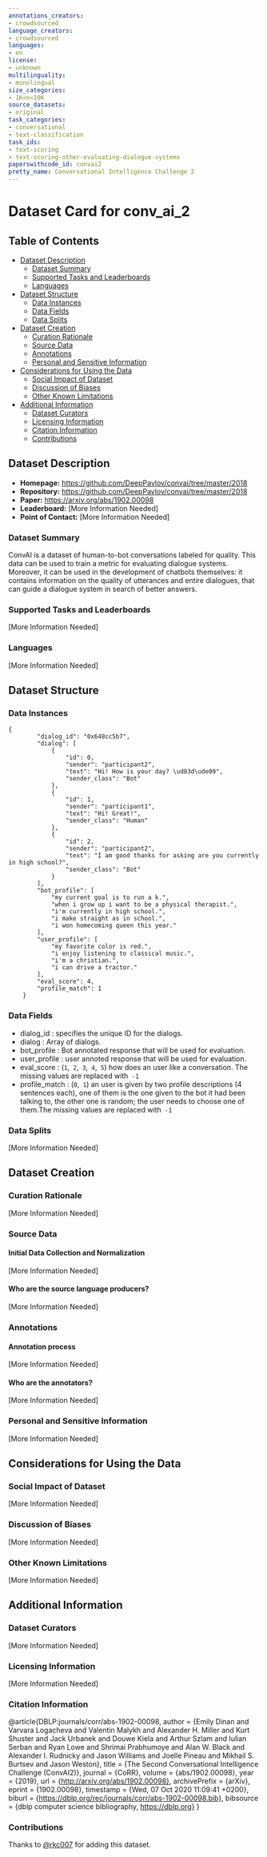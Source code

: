 ```yaml
---
annotations_creators:
- crowdsourced
language_creators:
- crowdsourced
languages:
- en
license:
- unknown
multilinguality:
- monolingual
size_categories:
- 1K<n<10K
source_datasets:
- original
task_categories:
- conversational
- text-classification
task_ids:
- text-scoring
- text-scoring-other-evaluating-dialogue-systems
paperswithcode_id: convai2
pretty_name: Conversational Intelligence Challenge 2
---
```


# Dataset Card for conv_ai_2

## Table of Contents
- [Dataset Description](#dataset-description)
  - [Dataset Summary](#dataset-summary)
  - [Supported Tasks and Leaderboards](#supported-tasks-and-leaderboards)
  - [Languages](#languages)
- [Dataset Structure](#dataset-structure)
  - [Data Instances](#data-instances)
  - [Data Fields](#data-fields)
  - [Data Splits](#data-splits)
- [Dataset Creation](#dataset-creation)
  - [Curation Rationale](#curation-rationale)
  - [Source Data](#source-data)
  - [Annotations](#annotations)
  - [Personal and Sensitive Information](#personal-and-sensitive-information)
- [Considerations for Using the Data](#considerations-for-using-the-data)
  - [Social Impact of Dataset](#social-impact-of-dataset)
  - [Discussion of Biases](#discussion-of-biases)
  - [Other Known Limitations](#other-known-limitations)
- [Additional Information](#additional-information)
  - [Dataset Curators](#dataset-curators)
  - [Licensing Information](#licensing-information)
  - [Citation Information](#citation-information)
  - [Contributions](#contributions)

## Dataset Description

- **Homepage:** https://github.com/DeepPavlov/convai/tree/master/2018
- **Repository:** https://github.com/DeepPavlov/convai/tree/master/2018
- **Paper:** https://arxiv.org/abs/1902.00098
- **Leaderboard:** [More Information Needed]
- **Point of Contact:** [More Information Needed]

### Dataset Summary

ConvAI is a dataset of human-to-bot conversations labeled for quality. This data can be used to train a metric for evaluating dialogue systems. Moreover, it can be used in the development of chatbots themselves: it contains information on the quality of utterances and entire dialogues, that can guide a dialogue system in search of better answers.

### Supported Tasks and Leaderboards

[More Information Needed]

### Languages

[More Information Needed]

## Dataset Structure

### Data Instances

```
{
        "dialog_id": "0x648cc5b7",
        "dialog": [
            {
                "id": 0,
                "sender": "participant2",
                "text": "Hi! How is your day? \ud83d\ude09",
                "sender_class": "Bot"
            },
            {
                "id": 1,
                "sender": "participant1",
                "text": "Hi! Great!",
                "sender_class": "Human"
            },
            {
                "id": 2,
                "sender": "participant2",
                "text": "I am good thanks for asking are you currently in high school?",
                "sender_class": "Bot"
            }
        ],
        "bot_profile": [
            "my current goal is to run a k.",
            "when i grow up i want to be a physical therapist.",
            "i'm currently in high school.",
            "i make straight as in school.",
            "i won homecoming queen this year."
        ],
        "user_profile": [
            "my favorite color is red.",
            "i enjoy listening to classical music.",
            "i'm a christian.",
            "i can drive a tractor."
        ],
        "eval_score": 4,
        "profile_match": 1
    }
```

### Data Fields

- dialog_id : specifies the unique ID for the dialogs.
- dialog : Array of dialogs.
- bot_profile : Bot annotated response that will be used for evaluation.
- user_profile : user annoted response that will be used for evaluation.
- eval_score : (`1`,` 2`,` 3`,` 4`,` 5`) how does an user like a conversation. The missing values are replaced with` -1`
- profile_match : (`0`,` 1`) an user is given by two profile descriptions (4 sentences each), one of them is the one given to the bot it had been talking to, the other one is random; the user needs to choose one of them.The missing values are replaced with` -1`

### Data Splits

[More Information Needed]

## Dataset Creation

### Curation Rationale

[More Information Needed]

### Source Data

#### Initial Data Collection and Normalization

[More Information Needed]

#### Who are the source language producers?

[More Information Needed]

### Annotations

#### Annotation process

[More Information Needed]

#### Who are the annotators?

[More Information Needed]

### Personal and Sensitive Information

[More Information Needed]

## Considerations for Using the Data

### Social Impact of Dataset

[More Information Needed]

### Discussion of Biases

[More Information Needed]

### Other Known Limitations

[More Information Needed]

## Additional Information

### Dataset Curators

[More Information Needed]

### Licensing Information

[More Information Needed]

### Citation Information

@article{DBLP:journals/corr/abs-1902-00098,
  author    = {Emily Dinan and
               Varvara Logacheva and
               Valentin Malykh and
               Alexander H. Miller and
               Kurt Shuster and
               Jack Urbanek and
               Douwe Kiela and
               Arthur Szlam and
               Iulian Serban and
               Ryan Lowe and
               Shrimai Prabhumoye and
               Alan W. Black and
               Alexander I. Rudnicky and
               Jason Williams and
               Joelle Pineau and
               Mikhail S. Burtsev and
               Jason Weston},
  title     = {The Second Conversational Intelligence Challenge (ConvAI2)},
  journal   = {CoRR},
  volume    = {abs/1902.00098},
  year      = {2019},
  url       = {http://arxiv.org/abs/1902.00098},
  archivePrefix = {arXiv},
  eprint    = {1902.00098},
  timestamp = {Wed, 07 Oct 2020 11:09:41 +0200},
  biburl    = {https://dblp.org/rec/journals/corr/abs-1902-00098.bib},
  bibsource = {dblp computer science bibliography, https://dblp.org}
}
### Contributions

Thanks to [@rkc007](https://github.com/rkc007) for adding this dataset.
